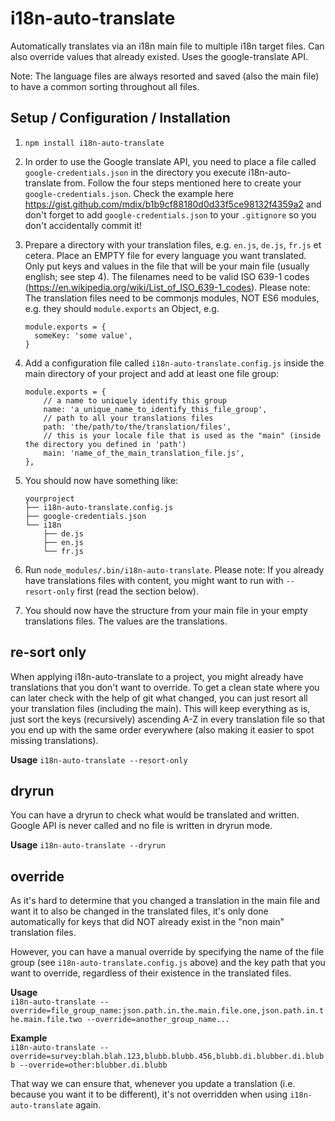 # i18n-auto-translate 
Automatically translates via an i18n main file to multiple i18n target files. Can also override values that already
existed. Uses the google-translate API.     
     
Note: The language files are always resorted and saved (also the main file) to have a common sorting throughout all files.

## Setup / Configuration / Installation
1. `npm install i18n-auto-translate`
2. In order to use the Google translate API, you need to place a file called `google-credentials.json` 
   in the directory you execute i18n-auto-translate from. Follow the four steps mentioned here to create 
   your `google-credentials.json`. Check the example here https://gist.github.com/mdix/b1b9cf88180d0d33f5ce98132f4359a2 
   and don't forget to add `google-credentials.json` to your `.gitignore` so you don't accidentally commit it!

3. Prepare a directory with your translation files, e.g. `en.js`, `de.js`, `fr.js` et cetera. Place an EMPTY file
for every language you want translated. Only put keys and values in the file that will be your main file 
(usually english; see step 4). The filenames need to be valid ISO 639-1 codes (https://en.wikipedia.org/wiki/List_of_ISO_639-1_codes).
   Please note: The translation files need to be commonjs modules, NOT ES6 modules, e.g. they should `module.exports` an Object, e.g.

   ```
   module.exports = {
     someKey: 'some value',
   }
   ```

4. Add a configuration file called `i18n-auto-translate.config.js` inside the main directory of your project and 
add at least one file group: 
    ```
    module.exports = {
        // a name to uniquely identify this group
        name: 'a_unique_name_to_identify_this_file_group', 
        // path to all your translations files
        path: 'the/path/to/the/translation/files', 
        // this is your locale file that is used as the "main" (inside the directory you defined in 'path')
        main: 'name_of_the_main_translation_file.js',
    },
    ```

5. You should now have something like:
    ```
    yourproject
    ├── i18n-auto-translate.config.js
    ├── google-credentials.json
    └── i18n
        ├── de.js
        ├── en.js
        └── fr.js
    ```

6. Run `node_modules/.bin/i18n-auto-translate`. Please note: If you already have translations files with content, you might want to run
with `--resort-only` first (read the section below).
   
7. You should now have the structure from your main file in your empty translations files. The values are the translations.

## re-sort only
When applying i18n-auto-translate to a project, you might already have translations that you don't want to override.
To get a clean state where you can later check with the help of git what changed, you can just resort all your translation
files (including the main). This will keep everything as is, just sort the keys (recursively) ascending A-Z in every
translation file so that you end up with the same order everywhere (also making it easier to spot missing translations).

**Usage**
`i18n-auto-translate --resort-only`

## dryrun
You can have a dryrun to check what would be translated and written. Google API is never called and no file is written in dryrun mode.

**Usage**
`i18n-auto-translate --dryrun`

## override
As it's hard to determine that you changed a translation in the main file and want it to also be changed in the 
translated files, it's only done automatically for keys that did NOT already exist in the "non main" translation files.    

However, you can have a manual override by specifying the name of the file group (see `i18n-auto-translate.config.js` above) 
and the key path that you want to override, regardless of their existence in the translated files.     

**Usage**    
`i18n-auto-translate --override=file_group_name:json.path.in.the.main.file.one,json.path.in.the.main.file.two --override=another_group_name...`

**Example**   
`i18n-auto-translate --override=survey:blah.blah.123,blubb.blubb.456,blubb.di.blubber.di.blubb --override=other:blubber.di.blubb`

That way we can ensure that, whenever you update a translation (i.e. because you want it to be different), it's not overridden when
using `i18n-auto-translate` again. 
